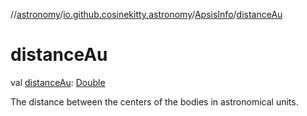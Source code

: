 //[astronomy](../../../index.md)/[io.github.cosinekitty.astronomy](../index.md)/[ApsisInfo](index.md)/[distanceAu](distance-au.md)

# distanceAu

val [distanceAu](distance-au.md): [Double](https://kotlinlang.org/api/latest/jvm/stdlib/kotlin-stdlib/kotlin/-double/index.html)

The distance between the centers of the bodies in astronomical units.
